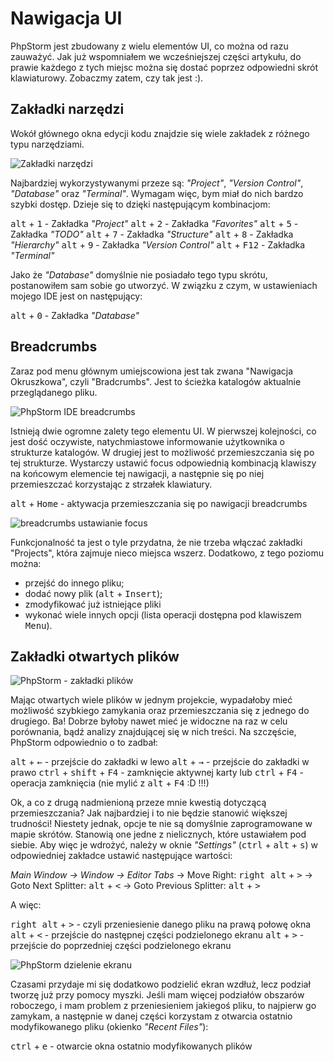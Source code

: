 # Nawigacja UI
PhpStorm jest zbudowany z wielu elementów UI, co można od razu zauważyć. Jak już wspomniałem we wcześniejszej części artykułu, do prawie każdego z tych miejsc można się dostać poprzez odpowiedni skrót klawiaturowy. Zobaczmy zatem, czy tak jest :).

## Zakładki narzędzi
Wokół głównego okna edycji kodu znajdzie się wiele zakładek z różnego typu narzędziami.

![Zakładki narzędzi](https://lh3.googleusercontent.com/YckV78ie56zWa0GXe-kpibSK_BH3eIIkyj1VaFvHglS8EjRAJXkwi3l0EZIpWMV2VX7HpBz9glRI=s1024)

Najbardziej wykorzystywanymi przeze są: _"Project"_, _"Version Control"_, _"Database"_ oraz _"Terminal"_. Wymagam więc, bym miał do nich bardzo szybki dostęp. Dzieje się to dzięki następującym kombinacjom:

<kbd>alt</kbd> + <kbd>1</kbd> - Zakładka _"Project"_
<kbd>alt</kbd> + <kbd>2</kbd> - Zakładka _"Favorites"_
<kbd>alt</kbd> + <kbd>5</kbd> - Zakładka _"TODO"_
<kbd>alt</kbd> + <kbd>7</kbd> - Zakładka _"Structure"_
<kbd>alt</kbd> + <kbd>8</kbd> - Zakładka _"Hierarchy"_
<kbd>alt</kbd> + <kbd>9</kbd> - Zakładka _"Version Control"_
<kbd>alt</kbd> + <kbd>F12</kbd> - Zakładka _"Terminal"_

Jako że _"Database"_ domyślnie nie posiadało tego typu skrótu, postanowiłem sam sobie go utworzyć. W związku z czym, w ustawieniach mojego IDE jest on następujący:

<kbd>alt</kbd> + <kbd>0</kbd> - Zakładka _"Database"_

## Breadcrumbs

Zaraz pod menu głównym umiejscowiona jest tak zwana "Nawigacja Okruszkowa", czyli "Bradcrumbs". Jest to ścieżka katalogów aktualnie przeglądanego pliku.

![PhpStorm IDE breadcrumbs](https://lh3.googleusercontent.com/7TSJInT6SKnTt7h7FeoFwbdxme5dCcT1axzx2DOoK0UtWLLtm2acy0n1bRmLZHUnAorSfQa4HtVT=s1024)

Istnieją dwie ogromne zalety tego elementu UI. W pierwszej kolejności, co jest dość oczywiste, natychmiastowe informowanie użytkownika o strukturze katalogów. W drugiej jest to możliwość przemieszczania się po tej strukturze. Wystarczy ustawić focus odpowiednią kombinacją klawiszy na końcowym elemencie tej nawigacji, a następnie się po niej przemieszczać korzystając z strzałek klawiatury.

<kbd>alt</kbd> + <kbd>Home</kbd> - aktywacja przemieszczania się po nawigacji breadcrumbs

![breadcrumbs ustawianie focus](https://lh3.googleusercontent.com/JYf1mFQ-rkYbb1Od2SU8xsmDT3AHNsT_Jfm2RCkcG-yPjQ4ZovoPffXR4gXncNlpHWYvvqmgGqYG=s1024)

Funkcjonalność ta jest o tyle przydatna, że nie trzeba włączać zakładki "Projects", która zajmuje nieco miejsca wszerz. Dodatkowo, z tego poziomu można:
- przejść do innego pliku;
- dodać nowy plik (<kbd>alt</kbd> + <kbd>Insert</kbd>);
- zmodyfikować już istniejące pliki
- wykonać wiele innych opcji (lista operacji dostępna pod klawiszem <kbd>Menu</kbd>).

## Zakładki otwartych plików

![PhpStorm - zakładki plików](https://lh3.googleusercontent.com/1chpmXWLK3LsBBZJmdVYvlVzZNPfn_rJ55S9Vw64ShmDSdYOsZb60KwTxRJIkvFojjlotwNJ05mh=s1024)

Mając otwartych wiele plików w jednym projekcie, wypadałoby mieć możliwość szybkiego zamykania oraz przemieszczania się z jednego do drugiego. Ba! Dobrze byłoby nawet mieć je widoczne na raz w celu porównania, bądź analizy znajdującej się w nich treści. Na szczęście, PhpStorm odpowiednio o to zadbał:

<kbd>alt</kbd> + <kbd>←</kbd> - przejście do zakładki w lewo
<kbd>alt</kbd> + <kbd>→</kbd> - przejście do zakładki w prawo
<kbd>ctrl</kbd> + <kbd>shift</kbd> + <kbd>F4</kbd> - zamknięcie aktywnej karty
lub
<kbd>ctrl</kbd> + <kbd>F4</kbd> - operacja zamknięcia (nie mylić z <kbd>alt</kbd> + <kbd>F4</kbd> :D !!!)

Ok, a co z drugą nadmienioną przeze mnie kwestią dotyczącą przemieszczania? Jak najbardziej i to nie będzie stanowić większej trudności! Niestety jednak, opcje te nie są domyślnie zaprogramowane w mapie skrótów. Stanowią one jedne z nielicznych, które ustawiałem pod siebie. Aby więc je wdrożyć, należy w oknie _"Settings"_ (<kbd>ctrl</kbd> + <kbd>alt</kbd> + <kbd>s</kbd>) w odpowiedniej zakładce ustawić następujące wartości:

_Main Window -> Window -> Editor Tabs_
-> Move Right: <kbd>right alt</kbd> + <kbd>></kbd>
-> Goto Next Splitter: <kbd>alt</kbd> + <kbd><</kbd>
-> Goto Previous Splitter: <kbd>alt</kbd> + <kbd>></kbd>

A więc:

<kbd>right alt</kbd> + <kbd>></kbd>  - czyli przeniesienie danego pliku na prawą połowę okna
<kbd>alt</kbd> + <kbd><</kbd> - przejście do następnej części podzielonego ekranu
<kbd>alt</kbd> + <kbd>></kbd> - przejście do poprzedniej części podzielonego ekranu

![PhpStorm dzielenie ekranu](https://lh3.googleusercontent.com/K__0QuTOiTEOkEayiuY3PeUN-PHvFfv17kCJ9nRlv6_L0xwD5pQapDYb233NX5MsWa4hV6NbW4kV=s1024)

Czasami przydaje mi się dodatkowo podzielić ekran wzdłuż, lecz podział tworzę już przy pomocy myszki. Jeśli mam więcej podziałów obszarów roboczego, i mam problem z przeniesieniem jakiegoś pliku, to najpierw go zamykam, a następnie w danej części korzystam z otwarcia ostatnio modyfikowanego pliku (okienko _"Recent Files"_):

<kbd>ctrl</kbd> + <kbd>e</kbd>  - otwarcie okna ostatnio modyfikowanych plików
